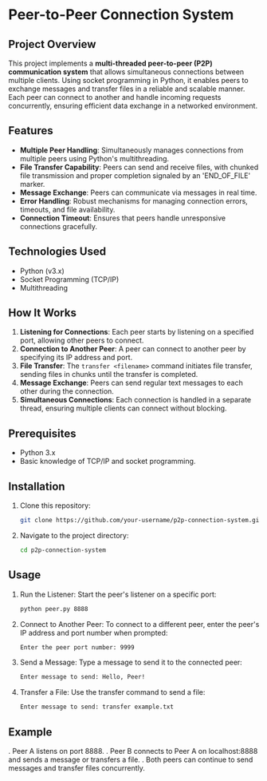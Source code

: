 # Peer-to-Peer Connection System

## Project Overview
This project implements a **multi-threaded peer-to-peer (P2P) communication system** that allows simultaneous connections between multiple clients. Using socket programming in Python, it enables peers to exchange messages and transfer files in a reliable and scalable manner. Each peer can connect to another and handle incoming requests concurrently, ensuring efficient data exchange in a networked environment.

## Features
- **Multiple Peer Handling**: Simultaneously manages connections from multiple peers using Python's multithreading.
- **File Transfer Capability**: Peers can send and receive files, with chunked file transmission and proper completion signaled by an 'END_OF_FILE' marker.
- **Message Exchange**: Peers can communicate via messages in real time.
- **Error Handling**: Robust mechanisms for managing connection errors, timeouts, and file availability.
- **Connection Timeout**: Ensures that peers handle unresponsive connections gracefully.

## Technologies Used
- Python (v3.x)
- Socket Programming (TCP/IP)
- Multithreading

## How It Works
1. **Listening for Connections**: Each peer starts by listening on a specified port, allowing other peers to connect.
2. **Connection to Another Peer**: A peer can connect to another peer by specifying its IP address and port.
3. **File Transfer**: The `transfer <filename>` command initiates file transfer, sending files in chunks until the transfer is completed.
4. **Message Exchange**: Peers can send regular text messages to each other during the connection.
5. **Simultaneous Connections**: Each connection is handled in a separate thread, ensuring multiple clients can connect without blocking.

## Prerequisites
- Python 3.x
- Basic knowledge of TCP/IP and socket programming.

## Installation
1. Clone this repository:
   ```bash
   git clone https://github.com/your-username/p2p-connection-system.git
2. Navigate to the project directory:
   ```bash
   cd p2p-connection-system

## Usage
1. Run the Listener: Start the peer's listener on a specific port:
   ```bash
   python peer.py 8888
2. Connect to Another Peer: To connect to a different peer, enter the peer's IP address and port number when prompted:
   ```bash
   Enter the peer port number: 9999
3. Send a Message: Type a message to send it to the connected peer:
   ```bash
   Enter message to send: Hello, Peer!
4. Transfer a File: Use the transfer <filename> command to send a file:
   ```bash
   Enter message to send: transfer example.txt

## Example
. Peer A listens on port 8888.
. Peer B connects to Peer A on localhost:8888 and sends a message or transfers a file.
. Both peers can continue to send messages and transfer files concurrently.
   
